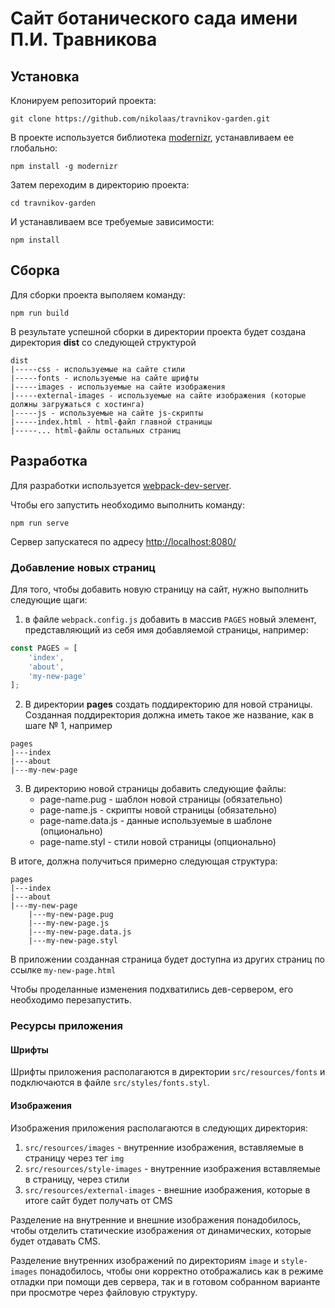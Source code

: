 # Сайт ботанического сада имени П.И. Травникова

## Установка

Клонируем репозиторий проекта:
```
git clone https://github.com/nikolaas/travnikov-garden.git
```
В проекте используется библиотека [modernizr](https://modernizr.com/), устанавливаем ее глобально:
```
npm install -g modernizr
```
Затем переходим в директорию проекта:
```
cd travnikov-garden
```
И устанавливаем все требуемые зависимости:
```
npm install
```

## Сборка

Для сборки проекта выполяем команду:
```
npm run build
```
В результате успешной сборки в директории проекта будет создана директория **dist** со следующей структурой

```
dist
|-----css - используемые на сайте стили
|-----fonts - используемые на сайте шрифты
|-----images - используемые на сайте изображения
|-----external-images - используемые на сайте изображения (которые должны загружаться с хостинга)
|-----js - используемые на сайте js-скрипты
|-----index.html - html-файл главной страницы
|-----... html-файлы остальных страниц
```

## Разработка

Для разработки используется [webpack-dev-server](https://webpack.github.io/docs/webpack-dev-server.html).

Чтобы его запустить необходимо выполнить команду:
```
npm run serve
```

Сервер запускатеся по адресу [http://localhost:8080/]( http://localhost:8080/)

### Добавление новых страниц

Для того, чтобы добавить новую страницу на сайт, нужно выполнить следующие щаги:

1. в файле `webpack.config.js` добавить в массив `PAGES` новый элемент, представляющий из себя имя добавляемой страницы,
например:
```javascript
const PAGES = [
    'index',
    'about',
    'my-new-page'
];
```
2. В директории **pages** создать поддиректорию для новой страницы. Cозданная поддиректория должна иметь такое же
название, как в шаге № 1, например
```
pages
|---index
|---about
|---my-new-page
```
3. В директорию новой страницы добавить следующие файлы:
    - page-name.pug - шаблон новой страницы (обязательно)
    - page-name.js - скрипты новой страницы (обязательно)
    - page-name.data.js - данные используемые в шаблоне (опционально)
    - page-name.styl - стили новой страницы (опционально)

В итоге, должна получиться примерно следующая структура:
```
pages
|---index
|---about
|---my-new-page
    |---my-new-page.pug
    |---my-new-page.js
    |---my-new-page.data.js
    |---my-new-page.styl
```

В приложении созданная страница будет доступна из других страниц по ссылке `my-new-page.html`

Чтобы проделанные изменения подхватились дев-сервером, его необходимо перезапустить.

### Ресурсы приложения

#### Шрифты

Шрифты приложения располагаются в директории `src/resources/fonts` и
подключаются в файле `src/styles/fonts.styl`.

#### Изображения

Изображения приложения располагаются в следующих директория:
1. `src/resources/images` - внутренние изображения, вставляемые в страницу через тег `img`
2. `src/resources/style-images` - внутренние изображения вставляемые в страницу, через стили
2. `src/resources/external-images` - внешние изображения, которые в итоге сайт будет получать от CMS

Разделение на внутренние и внешние изображения понадобилось, чтобы
отделить статические изображения от динамических, которые будет отдавать CMS.

Разделение внутренних изображений по директориям `image` и `style-images`
понадобилось, чтобы они корректно отображались как в режиме отладки при
помощи дев сервера, так и в готовом собранном варианте при просмотре через
файловую структуру.
